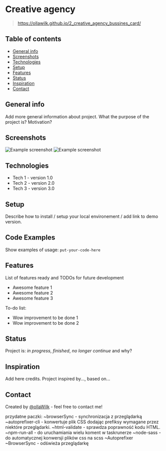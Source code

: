 # Creative agency
> https://ollawilk.github.io/2_creative_agency_bussines_card/

## Table of contents
* [General info](#general-info)
* [Screenshots](#screenshots)
* [Technologies](#technologies)
* [Setup](#setup)
* [Features](#features)
* [Status](#status)
* [Inspiration](#inspiration)
* [Contact](#contact)

## General info
Add more general information about project. What the purpose of the project is? Motivation?

## Screenshots
![Example screenshot](./images/creativeFull.png)
![Example screenshot](./images/capture.gif)

## Technologies
* Tech 1 - version 1.0
* Tech 2 - version 2.0
* Tech 3 - version 3.0

## Setup
Describe how to install / setup your local environement / add link to demo version.

## Code Examples
Show examples of usage:
`put-your-code-here`

## Features
List of features ready and TODOs for future development
* Awesome feature 1
* Awesome feature 2
* Awesome feature 3

To-do list:
* Wow improvement to be done 1
* Wow improvement to be done 2

## Status
Project is: _in progress_, _finished_, _no longer continue_ and why?

## Inspiration
Add here credits. Project inspired by..., based on...

## Contact
Created by [@ollaWilk](https://www.mojaStrona.pl/) - feel free to contact me!


przydatne paczki:
    ~browserSync - synchronizacja z przeglądarką
    ~autoprefixer-cli - konwertuje plik CSS dodając prefiksy wymagane przez niektóre przeglądarki.
    ~html-validate - sprawdza poprawność kodu HTML.
    ~npm-run-all - do uruchamiania wielu koment w taskrunerze
    ~node-sass - do automatycznej konwersji plików css na scss
    ~Autoprefixer
    ~BrowserSync - odświeża przeglądarkę
